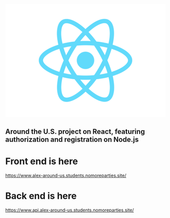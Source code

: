 ![Around the U. S.](./frontend/src/logo.svg)

## Around the U.S. project on React, featuring authorization and registration on Node.js

# Front end is here

https://www.alex-around-us.students.nomoreparties.site/

# Back end is here

https://www.api.alex-around-us.students.nomoreparties.site/
